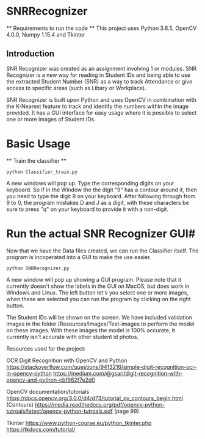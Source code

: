 # SNRRecognizer #

** Requirements to run the code **
This project uses Python 3.6.5, OpenCV 4.0.0, Numpy 1.15.4 and Tkinter 

## Introduction ## 

SNR Recognizer was created as an assignment involving 1 or modules. SNR Recognizer is a new way for reading in Student IDs and being able to use the extracted Student Number (SNR) as a way to track Attendance or give access to specific areas (such as Libary or Workplace). 

SNR Recognizer is built upon Python and uses OpenCV in combination with the K-Nearest feature to track and identify the numbers within the image provided. It has a GUI interface for easy usage where it is possible to select one or more images of Student IDs. 

# Basic Usage #
** Train the classifier **
```
python Classifier_train.py
```
A new windows will pop up. Type the corresponding digits on your keyboard. So if in the Window the the digit "9" has a contour around it, then you need to type the digit 9 on your keyboard. After following through from 9 to 0, the program mistakes D and J as a digit, with these characters be sure to press "q" on your keyboard to provide it with a non-digit.

# Run the actual SNR Recognizer GUI#
Now that we have the Data files created, we can run the Classifier itself.
The program is incoperated into a GUI to make the use easier.

```
python SNRRecognizer.py
```
A new window will pop up showing a GUI program. Please note that it currently doesn't show the labels in the GUI on MacOS, but does work in Windows and Linux. The left button let's you select one or more images, when these are selected you can run the program by clicking on the right button.

The Student IDs will be shown on the screen. We have included validation images in the folder /Resources/Images/Test-images to perform the model on these images. With these images the model is 100% accurate, it currently isn't accurate with other student id photos.

Resources used for the project:

OCR Digit Recognition with OpenCV and Python
https://stackoverflow.com/questions/9413216/simple-digit-recognition-ocr-in-opencv-python
https://medium.com/@gsari/digit-recognition-with-opencv-and-python-cbf962f7e2d0

OpenCV documentation/tutorials
https://docs.opencv.org/3.0.0/d4/d73/tutorial_py_contours_begin.html (Contours)
https://media.readthedocs.org/pdf/opencv-python-tutroals/latest/opencv-python-tutroals.pdf (page 99)

Tkinter
https://www.python-course.eu/python_tkinter.php
https://tkdocs.com/tutorial/ 
